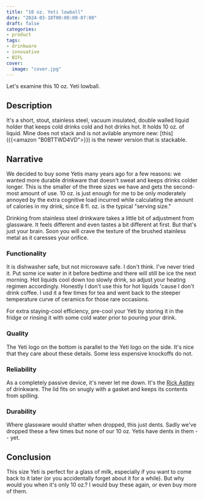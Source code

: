 ```yaml
---
title: "10 oz. Yeti lowball"
date: "2024-03-18T00:00:00-07:00"
draft: false
categories:
- product
tags:
- drinkware
- innovative
- BIFL
cover:
  image: "cover.jpg"
---
```

Let's examine this 10 oz. Yeti lowball.
<!--more-->
## Description

It's a short, stout, stainless steel, vacuum insulated, double walled liquid holder that keeps cold drinks cold and hot drinks hot. It holds 10 oz. of liquid. Mine does not stack and is not avilable anymore new: [this]({{<amazon "B0BTTWD4VD">}}) is the newer version that is stackable.

## Narrative

We decided to buy some Yetis many years ago for a few reasons: we wanted more durable drinkware that doesn't sweat and keeps drinks colder longer. This is the smaller of the three sizes we have and gets the second-most amount of use. 10 oz. is just enough for me to be only moderately annoyed by the extra cognitive load incurred while calculating the amount of calories in my drink, since 8 fl. oz. is the typical "serving size."

Drinking from stainless steel drinkware takes a little bit of adjustment from glassware. It feels different and even tastes a bit different at first. But that's just your brain. Soon you will crave the texture of the brushed stainless metal as it caresses your orifice.

### Functionality

It is dishwasher safe, but not microwave safe. I don't think. I've never tried it. Put some ice water in it before bedtime and there will still be ice the next morning. Hot liquids cool down too slowly drink, so adjust your heating regimen accordingly. Honestly I don't use this for hot liquids 'cause I don't drink coffee. I usd it a few times for tea and went back to the steeper temperature curve of ceramics for those rare occasions.

For extra staying-cool efficiency, pre-cool your Yeti by storing it in the fridge or rinsing it with some cold water prior to pouring your drink.

### Quality

The Yeti logo on the bottom is parallel to the Yeti logo on the side. It's nice that they care about these details. Some less expensive knockoffs do not.

### Reliability

As a completely passive device, it's never let me down. It's the [Rick Astley](https://www.youtube.com/watch?v=dQw4w9WgXcQ) of drinkware. The lid fits on snugly with a gasket and keeps its contents from spilling.

### Durability

Where glassware would shatter when dropped, this just dents. Sadly we've dropped these a few times but none of our 10 oz. Yetis have dents in them -- yet.

## Conclusion

This size Yeti is perfect for a glass of milk, especially if you want to come back to it later (or you accidentally forget about it for a while). But why would you when it's only 10 oz.? I would buy these again, or even buy more of them.

